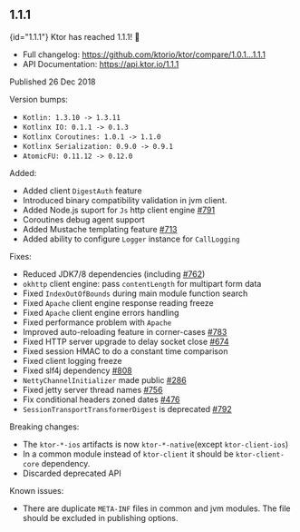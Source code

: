 [//]: # (title: 1.1.1)
[//]: # (caption: Migrating 1.0.1 → 1.1.1)
[//]: # (category: quickstart)

## 1.1.1
{id="1.1.1"}
Ktor has reached 1.1.1! 🎉

* Full changelog: <https://github.com/ktorio/ktor/compare/1.0.1...1.1.1>
* API Documentation: <https://api.ktor.io/1.1.1>

Published 26 Dec 2018

Version bumps:

* `Kotlin: 1.3.10 -> 1.3.11`
* `Kotlinx IO: 0.1.1 -> 0.1.3`
* `Kotlinx Coroutines: 1.0.1 -> 1.1.0`
* `Kotlinx Serialization: 0.9.0 -> 0.9.1`
* `AtomicFU: 0.11.12 -> 0.12.0`

Added:
* Added client `DigestAuth` feature
* Introduced binary compatibility validation in jvm client.
* Added Node.js suport for `Js` http client engine [#791](https://github.com/ktorio/ktor/pull/791)
* Coroutines debug agent support
* Added Mustache templating feature [#713](https://github.com/ktorio/ktor/pull/713)
* Added ability to configure `Logger` instance for `CallLogging`

Fixes:
* Reduced JDK7/8 dependencies (including [#762](https://github.com/ktorio/ktor/pull/762))
* `okhttp` client engine: pass `contentLength` for multipart form data
* Fixed `IndexOutOfBounds` during main module function search
* Fixed `Apache` client engine response reading freeze
* Fixed `Apache` client engine errors handling
* Fixed performance problem with `Apache`
* Improved auto-reloading feature in corner-cases [#783](https://github.com/ktorio/ktor/pull/783)
* Fixed HTTP server upgrade to delay socket close [#674](https://github.com/ktorio/ktor/pull/674)
* Fixed session HMAC to do a constant time comparison
* Fixed client logging freeze
* Fixed slf4j dependency [#808](https://github.com/ktorio/ktor/pull/808)
* `NettyChannelInitializer` made public [#286](https://github.com/ktorio/ktor/pull/783)
* Fixed jetty server thread names [#756](https://github.com/ktorio/ktor/pull/756)
* Fix conditional headers zoned dates [#476](https://github.com/ktorio/ktor/pull/476)
* `SessionTransportTransformerDigest` is deprecated [#792](https://github.com/ktorio/ktor/pull/792)

Breaking changes:
* The `ktor-*-ios` artifacts is now `ktor-*-native`(except `ktor-client-ios`)
* In a common module instead of `ktor-client` it should be `ktor-client-core` dependency.
* Discarded deprecated API

Known issues:
* There are duplicate `META-INF` files in common and jvm modules. The file should be excluded in publishing options.